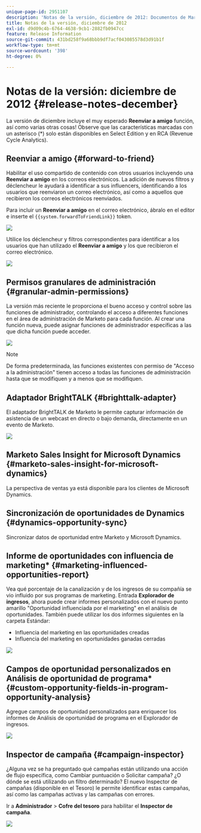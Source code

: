 ```yaml
---
unique-page-id: 2951107
description: 'Notas de la versión, diciembre de 2012: Documentos de Marketo: documentación del producto'
title: Notas de la versión, diciembre de 2012
exl-id: d9d09c4b-6764-4638-9cb1-2882fb0947cc
feature: Release Information
source-git-commit: 431bd258f9a68bbb9df7acf043085578d3d91b1f
workflow-type: tm+mt
source-wordcount: '398'
ht-degree: 0%

---
```


# Notas de la versión: diciembre de 2012 {#release-notes-december}

La versión de diciembre incluye el muy esperado **Reenviar a amigo** función, así como varias otras cosas! Observe que las características marcadas con un asterisco (&#42;) solo están disponibles en Select Edition y en RCA (Revenue Cycle Analytics).

## Reenviar a amigo {#forward-to-friend}

Habilitar el uso compartido de contenido con otros usuarios incluyendo una **Reenviar a amigo** en los correos electrónicos. La adición de nuevos filtros y déclencheur le ayudará a identificar a sus influencers, identificando a los usuarios que reenviaron un correo electrónico, así como a aquellos que recibieron los correos electrónicos reenviados.

Para incluir un **Reenviar a amigo** en el correo electrónico, ábralo en el editor e inserte el `{{system.forwardToFriendLink}}` token.

![](assets/image2014-9-23-10-3a50-3a45.png)

Utilice los déclencheur y filtros correspondientes para identificar a los usuarios que han utilizado el **Reenviar a amigo** y los que recibieron el correo electrónico.

![](assets/image2014-9-23-10-3a50-3a56.png)

## Permisos granulares de administración {#granular-admin-permissions}

La versión más reciente le proporciona el bueno acceso y control sobre las funciones de administrador, controlando el acceso a diferentes funciones en el área de administración de Marketo para cada función. Al crear una función nueva, puede asignar funciones de administrador específicas a las que dicha función puede acceder.

![](assets/image2014-9-23-10-3a51-3a18.png)

>[!NOTE]
>
>De forma predeterminada, las funciones existentes con permiso de &quot;Acceso a la administración&quot; tienen acceso a todas las funciones de administración hasta que se modifiquen y a menos que se modifiquen.

## Adaptador BrightTALK {#brighttalk-adapter}

El adaptador BrightTALK de Marketo le permite capturar información de asistencia de un webcast en directo o bajo demanda, directamente en un evento de Marketo.

![](assets/image2014-9-23-10-3a51-3a31.png)

## Marketo Sales Insight for Microsoft Dynamics {#marketo-sales-insight-for-microsoft-dynamics}

La perspectiva de ventas ya está disponible para los clientes de Microsoft Dynamics.

## Sincronización de oportunidades de Dynamics {#dynamics-opportunity-sync}

Sincronizar datos de oportunidad entre Marketo y Microsoft Dynamics.

## Informe de oportunidades con influencia de marketing&#42; {#marketing-influenced-opportunities-report}

Vea qué porcentaje de la canalización y de los ingresos de su compañía se vio influido por sus programas de marketing. Entrada **Explorador de ingresos**, ahora puede crear informes personalizados con el nuevo punto amarillo &quot;Oportunidad influenciada por el marketing&quot; en el análisis de oportunidades. También puede utilizar los dos informes siguientes en la carpeta Estándar:

* Influencia del marketing en las oportunidades creadas
* Influencia del marketing en oportunidades ganadas cerradas

![](assets/image2014-9-23-10-3a52-3a11.png)

## Campos de oportunidad personalizados en Análisis de oportunidad de programa&#42; {#custom-opportunity-fields-in-program-opportunity-analysis}

Agregue campos de oportunidad personalizados para enriquecer los informes de Análisis de oportunidad de programa en el Explorador de ingresos.

![](assets/image2014-9-23-10-3a52-3a23.png)

## Inspector de campaña {#campaign-inspector}

¿Alguna vez se ha preguntado qué campañas están utilizando una acción de flujo específica, como Cambiar puntuación o Solicitar campaña? ¿O dónde se está utilizando un filtro determinado? El nuevo Inspector de campañas (disponible en el Tesoro) le permite identificar estas campañas, así como las campañas activas y las campañas con errores.

Ir a **Administrador** > **Cofre del tesoro** para habilitar el **Inspector de campaña**.

![](assets/image2014-9-23-10-3a52-3a39.png)
